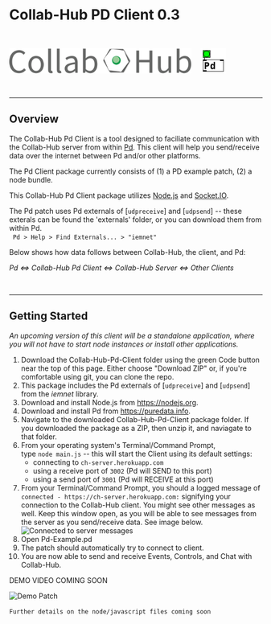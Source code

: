 # Collab-Hub PD Client 0.3

<br/>

<img src="./img/CH-Title.png" alt="Collab-Hub Logo" height="50"/> &nbsp; &nbsp; <img src="./img/Pd-Logo.png" alt="Pd Logo" height="50"/>

<br/>

---

## Overview

The Collab-Hub Pd Client is a tool designed to faciliate communication with the Collab-Hub server from within [Pd](https://puredata.info). This client will help you send/receive data over the internet between Pd and/or other platforms.

The Pd Client package currently consists of (1) a PD example patch, (2) a node bundle. 

This Collab-Hub Pd Client package utilizes [Node.js](https://nodejs.org) and [Socket.IO](https://socket.io). 

The Pd patch uses Pd externals of [```udpreceive```] and [```udpsend```] -- these exterals can be found the 'externals' folder, or you can download them from within Pd. <br />
``` Pd > Help > Find Externals... > "iemnet"```

Below shows how data follows between Collab-Hub, the client, and Pd:

*Pd <=> Collab-Hub Pd Client <=> Collab-Hub Server <=> Other Clients*

<br/>

---

## Getting Started

*An upcoming version of this client will be a standalone application, where you will not have to start node instances or install other applications.*

1. Download the Collab-Hub-Pd-Client folder using the green Code button near the top of this page. Either choose "Download ZIP" or, if you're comfortable using git, you can clone the repo.
2. This package includes the Pd externals of [```udpreceive```] and [```udpsend```] from the *iemnet* library.
3. Download and install Node.js from https://nodejs.org.
4. Download and install Pd from https://puredata.info.
5. Navigate to the downloaded Collab-Hub-Pd-Client package folder. If you downloaded the package as a ZIP, then unzip it, and naviagate to that folder.
6. From your operating system's Terminal/Command Prompt, <br/>
type ```node main.js``` -- this will start the Client using its default settings: 
   - connecting to ```ch-server.herokuapp.com```
   - using a receive port of ```3002``` (Pd will SEND to this port)
   - using a send port of ```3001``` (Pd will RECEIVE at this port)
7. From your Terminal/Command Prompt, you should a logged message of <br />
   ``` connected - https://ch-server.herokuapp.com: ```
   signifying your connection to the Collab-Hub client. You might see other messages as well. Keep this window open, as you will be able to see messages from the server as you send/receive data. See image below.
   <img src="./img/for-readme/Pd-Client-Connection.png" alt="Connected to server messages">
8. Open Pd-Example.pd
9. The patch should automatically try to connect to client.
10. You are now able to send and receive Events, Controls, and Chat with Collab-Hub.
    

DEMO VIDEO COMING SOON

<img src="./img/for-readme/PD-Example.png" alt="Demo Patch" height="500"/>

<br/>

```
Further details on the node/javascript files coming soon
```
